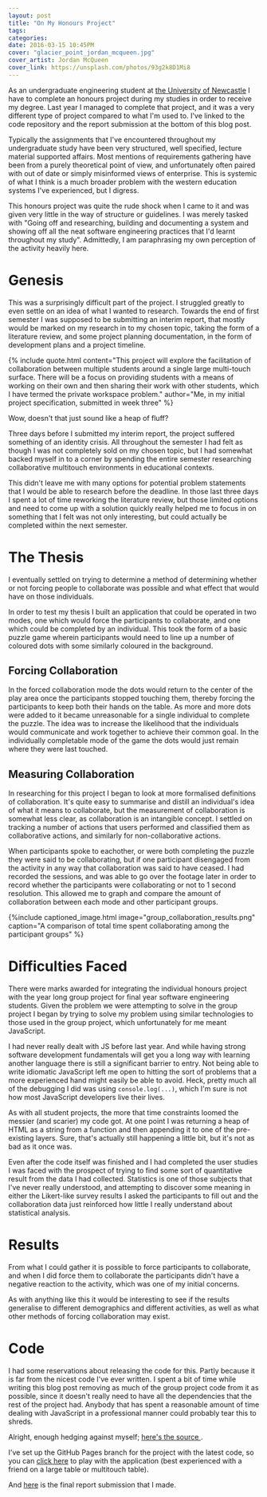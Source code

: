 ```yaml
---
layout: post
title: "On My Honours Project"
tags:
categories:
date: 2016-03-15 10:45PM
cover: "glacier_point_jordan_mcqueen.jpg"
cover_artist: Jordan McQueen
cover_link: https://unsplash.com/photos/93g2k8D1Mi8
---
```


As an undergraduate engineering student at [the University of Newcastle](http://newcastle.edu.au/) I have to complete an honours project during my studies in order to receive my degree. Last year I managed to complete that project, and it was a very different type of project compared to what I'm used to. I've linked to the code repository and the report submission at the bottom of this blog post.

Typically the assignments that I've encountered throughout my undergraduate study have been very structured, well specified, lecture material supported affairs. Most mentions of requirements gathering have been from a purely theoretical point of view, and unfortunately often paired with out of date or simply misinformed views of enterprise. This is systemic of what I think is a much broader problem with the western education systems I've experienced, but I digress.

This honours project was quite the rude shock when I came to it and was given very little in the way of structure or guidelines. I was merely tasked with "Going off and researching, building and documenting a system and showing off all the neat software engineering practices that I'd learnt throughout my study". Admittedly, I am paraphrasing my own perception of the activity heavily here.


# Genesis
This was a surprisingly difficult part of the project. I struggled greatly to even settle on an idea of what I wanted to research. Towards the end of first semester I was supposed to be submitting an interim report, that mostly would be marked on my research in to my chosen topic, taking the form of a literature review, and some project planning documentation, in the form of development plans and a project timeline.

{% include quote.html content="This project will explore the facilitation of collaboration between multiple students around a single large multi-touch surface. There will be a focus on providing students with a means of working on their own and then sharing their work with other students, which I have termed the private workspace problem." author="Me, in my initial project specification, submitted in week three" %}

Wow, doesn't that just sound like a heap of fluff?

Three days before I submitted my interim report, the project suffered something of an identity crisis. All throughout the semester I had felt as though I was not completely sold on my chosen topic, but I had somewhat backed myself in to a corner by spending the entire semester researching collaborative multitouch environments in educational contexts.

This didn't leave me with many options for potential problem statements that I would be able to research before the deadline. In those last three days I spent a lot of time reworking the literature review, but those limited options and need to come up with a solution quickly really helped me to focus in on something that I felt was not only interesting, but could actually be completed within the next semester.


# The Thesis
I eventually settled on trying to determine a method of determining whether or not forcing people to collaborate was possible and what effect that would have on those individuals.

In order to test my thesis I built an application that could be operated in two modes, one which would force the participants to collaborate, and one which could be completed by an individual. This took the form of a basic puzzle game wherein participants would need to line up a number of coloured dots with some similarly coloured in the background.

## Forcing Collaboration
In the forced collaboration mode the dots would return to the center of the play area once the participants stopped touching them, thereby forcing the participants to keep both their hands on the table. As more and more dots were added to it became unreasonable for a single individual to complete the puzzle. The idea was to increase the likelihood that the individuals would communicate and work together to achieve their common goal. In the individually completable mode of the game the dots would just remain where they were last touched.

## Measuring Collaboration
In researching for this project I began to look at more formalised definitions of collaboration. It's quite easy to summarise and distill an individual's idea of what it means to collaborate, but the measurement of collaboration is somewhat less clear, as collaboration is an intangible concept. I settled on tracking a number of actions that users performed and classified them as collaborative actions, and similarly for non-collaborative actions.

When participants spoke to eachother, or were both completing the puzzle they were said to be collaborating, but if one participant disengaged from the activity in any way that collaboration was said to have ceased. I had recorded the sessions, and was able to go over the footage later in order to record whether the participants were collaborating or not to 1 second resolution. This allowed me to graph and compare the amount of collaboration between each mode and other participant groups.

{%include captioned_image.html image="group_collaboration_results.png" caption="A comparison of total time spent collaborating among the participant groups" %}

# Difficulties Faced
There were marks awarded for integrating the individual honours project with the year long group project for final year software engineering students. Given the problem we were attempting to solve in the group project I began by trying to solve my problem using similar technologies to those used in the group project, which unfortunately for me meant JavaScript.

I had never really dealt with JS before last year. And while having strong software development fundamentals will get you a long way with learning another language there is still a significant barrier to entry. Not being able to write idiomatic JavaScript left me open to hitting the sort of problems that a more experienced hand might easily be able to avoid. Heck, pretty much all of the debugging I did was using `console.log(...)`, which I'm sure is not how most JavaScript developers live their lives.

As with all student projects, the more that time constraints loomed the messier (and scarier) my code got. At one point I was returning a heap of HTML as a string from a function and then appending it to one of the pre-existing layers. Sure, that's actually still happening a little bit, but it's not as bad as it once was.

Even after the code itself was finished and I had completed the user studies I was faced with the prospect of trying to find some sort of quantitative result from the data I had collected. Statistics is one of those subjects that I've never really understood, and attempting to discover some meaning in either the Likert-like survey results I asked the participants to fill out and the collaboration data just reinforced how little I really understand about statistical analysis.


# Results
From what I could gather it is possible to force participants to collaborate, and when I did force them to collaborate the participants didn't have a negative reaction to the activity, which was one of my initial concerns.

As with anything like this it would be interesting to see if the results generalise to different demographics and different activities, as well as what other methods of forcing collaboration may exist.


# Code
I had some reservations about releasing the code for this. Partly because it is far from the nicest code I've ever written. I spent a bit of time while writing this blog post removing as much of the group project code from it as possible, since it doesn't really need to have all the dependencies that the rest of the project had. Anybody that has spent a reasonable amount of time dealing with JavaScript in a professional manner could probably tear this to shreds.

Alright, enough hedging against myself; [here's the source <i class="fa fa-github"></i>](http://github.com/Huddo121/Dots-Honours-Project.git).

I've set up the GitHub Pages branch for the project with the latest code, so you can [click here](http://huddo121.github.io/Dots-Honours-Project) to play with the application (best experienced with a friend on a large table or multitouch table).

And [here](/files/honours_thesis.pdf) is the final report submission that I made.

